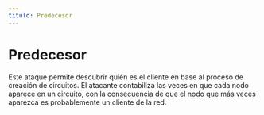 ```yaml
---
titulo: Predecesor
---
```


Predecesor
==========

Este ataque permite descubrir quién es el cliente en base al proceso de creación de circuitos. El atacante contabiliza las veces
en que cada nodo aparece en un circuito, con la consecuencia de que el nodo que más veces aparezca es probablemente un cliente de
la red.
